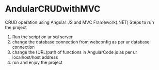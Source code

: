 # AndularCRUDwithMVC
CRUD operation using Angular JS and MVC Framework(.NET)
Steps to run the project
1. Run the script on ur sql server
2. change the database connection from webconfig as per ur database connection
3. change the (URL)path of functions in AngularCode.js as per ur localhost/host address
4. run and enjoy the project
